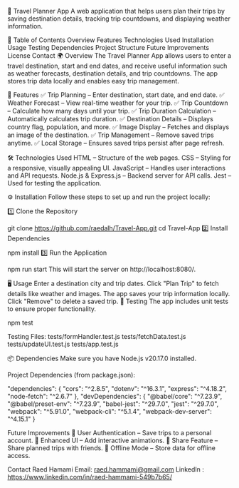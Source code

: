 📌 Travel Planner App
A web application that helps users plan their trips by saving destination details, tracking trip countdowns, and displaying weather information.

📖 Table of Contents
Overview
Features
Technologies Used
Installation
Usage
Testing
Dependencies
Project Structure
Future Improvements
License
Contact
🌍 Overview
The Travel Planner App allows users to enter a travel destination, start and end dates, and receive useful information such as weather forecasts, destination details, and trip countdowns. The app stores trip data locally and enables easy trip management.

🚀 Features
✅ Trip Planning – Enter destination, start date, and end date.
✅ Weather Forecast – View real-time weather for your trip.
✅ Trip Countdown – Calculate how many days until your trip.
✅ Trip Duration Calculation – Automatically calculates trip duration.
✅ Destination Details – Displays country flag, population, and more.
✅ Image Display – Fetches and displays an image of the destination.
✅ Trip Management – Remove saved trips anytime.
✅ Local Storage – Ensures saved trips persist after page refresh.

🛠 Technologies Used
HTML – Structure of the web pages.
CSS – Styling for a responsive, visually appealing UI.
JavaScript – Handles user interactions and API requests.
Node.js & Express.js – Backend server for API calls.
Jest – Used for testing the application.

⚙️ Installation
Follow these steps to set up and run the project locally:

1️⃣ Clone the Repository

git clone https://github.com/raedalh/Travel-App.git
cd Travel-App
2️⃣ Install Dependencies

npm install
3️⃣ Run the Application

npm run start
This will start the server on http://localhost:8080/.

🖥 Usage
Enter a destination city and trip dates.
Click "Plan Trip" to fetch details like weather and images.
The app saves your trip information locally.
Click "Remove" to delete a saved trip.
🧪 Testing
The app includes unit tests to ensure proper functionality.

npm test

Testing Files:
tests/formHandler.test.js
tests/fetchData.test.js
tests/updateUI.test.js
tests/app.test.js

📦 Dependencies
Make sure you have Node.js v20.17.0 installed.

Project Dependencies (from package.json):

"dependencies": {
"cors": "^2.8.5",
"dotenv": "^16.3.1",
"express": "^4.18.2",
"node-fetch": "^2.6.7"
},
"devDependencies": {
"@babel/core": "^7.23.9",
"@babel/preset-env": "^7.23.9",
"babel-jest": "^29.7.0",
"jest": "^29.7.0",
"webpack": "^5.91.0",
"webpack-cli": "^5.1.4",
"webpack-dev-server": "^4.15.1"
}

Future Improvements
🔹 User Authentication – Save trips to a personal account.
🔹 Enhanced UI – Add interactive animations.
🔹 Share Feature – Share planned trips with friends.
🔹 Offline Mode – Store data for offline access.

Contact
Raed Hamami
Email: raed.hammami@gmail.com
LinkedIn : https://www.linkedin.com/in/raed-hammami-549b7b65/
